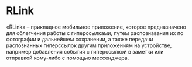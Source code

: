 # RLink
«RLink» – прикладное мобильное приложение, которое предназначено для облегчения работы с гиперссылками,
путем распознавания их по фотографии и дальнейшем сохранении, а также передачи распознанных гиперссылок другим приложениям на устройстве,
например добавления события с гиперссылкой в заметки или отправкой кому-либо с помощью мессенджера.

